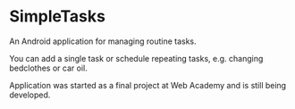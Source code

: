 SimpleTasks
===========

An Android application for managing routine tasks.

You can add a single task or schedule repeating tasks, e.g. changing bedclothes or car oil.

Application was started as a final project at Web Academy and is still being developed.
